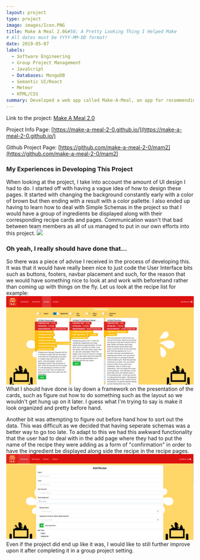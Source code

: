 ```yaml
---
layout: project
type: project
image: images/Icon.PNG
title: Make A Meal 2.0&#58; A Pretty Looking Thing I Helped Make
# All dates must be YYYY-MM-DD format!
date: 2019-05-07
labels:
  - Software Engineering
  - Group Project Management
  - JavaScript
  - Databases: MongoDB
  - Semantic UI/React
  - Meteor 
  - HTML/CSS
summary: Developed a web app called Make-A-Meal, an app for recommending and creating easy to cook recipes based on user inputs. 
---
```

Link to the project: [Make A Meal 2.0](http://make-a-meal2.meteorapp.com/)   

Project Info Page: [https://make-a-meal-2-0.github.io/](https://make-a-meal-2-0.github.io/)

Github Project Page: [https://github.com/make-a-meal-2-0/mam2](https://github.com/make-a-meal-2-0/mam2)

<h3>My Experiences in Developing This Project</h3>
When looking at the project, I take into account the amount of UI design I had to do. I started off with having a vague idea of how to design these pages. It started with changing the background constantly early with a color of brown but then ending with a result with a color pallette. I also ended up having to learn how to deal with Simple Schemas in the project so that I would have a group of ingredients be displayed along with their corresponding recipe cards and pages. Communication wasn't that bad between team members as all of us managed to put in our own efforts into this project.
<img class="ui huge image" src = "https://make-a-meal-2-0.github.io/images/landingpagev3.png">

<h3>Oh yeah, I really should have done that...</h3>
So there was a piece of advise I received in the process of developing this. It was that it would have really been nice to just code the User Interface bits such as buttons, footers, navbar placement and such, for the reason that we would have something nice to look at and work with beforehand rather than coming up with things on the fly. Let us look at the recipe list for example:

<img class="ui huge image" src = "/images/RecipeList.PNG">
What I should have done is lay down a framework on the presentation of the cards, such as figure out how to do something such as the layout so we wouldn't get hung up on it later. I guess what I'm trying to say is make it look organized and pretty before hand.

Another bit was attempting to figure out before hand how to sort out the data. This was difficult as we decided that having seperate schemas was a better way to go too late. To adapt to this we had this awkward functionality that the user had to deal with in the add page where they had to put the name of the recipe they were adding as a form of "confirmation" in order to have the ingredient be displayed along side the recipe in the recipe pages.
<img class="ui huge image" src = "/images/AddRecipe.PNG">
Even if the project did end up like it was, I would like to still further improve upon it after completing it in a group project setting.
